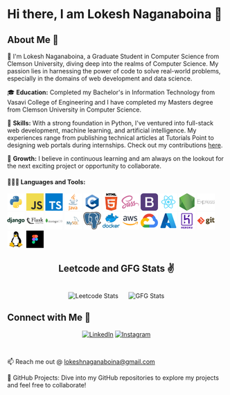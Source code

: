 # Hi there, I am Lokesh Naganaboina 👋

## About Me 🚀

🚀 I'm Lokesh Naganaboina, a Graduate Student in Computer Science from Clemson University, diving deep into the realms of Computer Science. My passion lies in harnessing the power of code to solve real-world problems, especially in the domains of web development and data science.

🎓 **Education:** Completed my Bachelor's in Information Technology from Vasavi College of Engineering and I have completed my Masters degree from Clemson University in Computer Science.

🔧 **Skills:** With a strong foundation in Python, I've ventured into full-stack web development, machine learning, and artificial intelligence. My experiences range from publishing technical articles at Tutorials Point to designing web portals during internships. Check out my contributions [here](https://www.tutorialspoint.com/authors/lokesh-yadav).

🌱 **Growth:** I believe in continuous learning and am always on the lookout for the next exciting project or opportunity to collaborate.

#### 👨🏻‍💻 Languages and Tools:
<code><img height="40" src="https://raw.githubusercontent.com/github/explore/main/topics/python/python.png" alt="Python"></code>
<code><img height="40" src="https://raw.githubusercontent.com/github/explore/main/topics/javascript/javascript.png" alt="JavaScript"></code>
<code><img height="40" src="https://raw.githubusercontent.com/github/explore/main/topics/typescript/typescript.png" alt="TypeScript"></code>
<code><img height="40" src="https://raw.githubusercontent.com/github/explore/main/topics/java/java.png" alt="Java"></code>
<code><img height="40" src="https://raw.githubusercontent.com/github/explore/main/topics/c/c.png" alt="C"></code>
<code><img height="40" src="https://raw.githubusercontent.com/github/explore/main/topics/html/html.png" alt="HTML"></code>
<code><img height="40" src="https://raw.githubusercontent.com/github/explore/main/topics/sass/sass.png" alt="SCSS"></code>
<code><img height="40" src="https://raw.githubusercontent.com/github/explore/main/topics/bootstrap/bootstrap.png" alt="Bootstrap"></code>
<code><img height="40" src="https://raw.githubusercontent.com/github/explore/main/topics/react/react.png" alt="React.js"></code>
<code><img height="40" src="https://raw.githubusercontent.com/github/explore/main/topics/nodejs/nodejs.png" alt="Node.js"></code>
<code><img height="40" src="https://raw.githubusercontent.com/github/explore/main/topics/express/express.png" alt="Express.js"></code>
<code><img height="40" src="https://raw.githubusercontent.com/github/explore/main/topics/django/django.png" alt="Django"></code>
<code><img height="40" src="https://raw.githubusercontent.com/github/explore/main/topics/flask/flask.png" alt="Flask"></code>
<code><img height="40" src="https://raw.githubusercontent.com/github/explore/main/topics/mongodb/mongodb.png" alt="MongoDB"></code>
<code><img height="40" src="https://raw.githubusercontent.com/github/explore/main/topics/mysql/mysql.png" alt="MySQL"></code>
<code><img height="40" src="https://raw.githubusercontent.com/github/explore/main/topics/postgresql/postgresql.png" alt="PostgreSQL"></code>
<code><img height="40" src="https://raw.githubusercontent.com/github/explore/main/topics/docker/docker.png" alt="Docker"></code>
<code><img height="40" src="https://raw.githubusercontent.com/github/explore/main/topics/aws/aws.png" alt="AWS"></code>
<code><img height="40" src="https://raw.githubusercontent.com/github/explore/main/topics/google-cloud/google-cloud.png" alt="GCP"></code>
<code><img height="40" src="https://raw.githubusercontent.com/github/explore/main/topics/azure/azure.png" alt="Azure"></code>
<code><img height="40" src="https://raw.githubusercontent.com/github/explore/main/topics/heroku/heroku.png" alt="Heroku"></code>
<code><img height="40" src="https://raw.githubusercontent.com/github/explore/main/topics/git/git.png" alt="Git"></code>
<code><img height="40" src="https://raw.githubusercontent.com/github/explore/main/topics/linux/linux.png" alt="Linux Terminal"></code>
<code><img height="40" src="https://raw.githubusercontent.com/github/explore/main/topics/figma/figma.png" alt="Figma"></code>


<h2 align="center">Leetcode and GFG Stats ✌️</h2>
<br>
<div align="center">

  <div style="display: inline-block; vertical-align: top; margin-right: 10px;">
    <img src="https://leetcard.jacoblin.cool/lokeshnaganaboina?theme=light&font=Source%20Sans%20Pro" alt="Leetcode Stats"/>
  </div>

  <div style="display: inline-block; vertical-align: top; margin-left: 10px;">
    <img src="https://geeks-for-geeks-stats-api-napiyo.vercel.app/?userName=lokesh_naganaboina" alt="GFG Stats"/>
  </div>

</div>



## Connect with Me 🤝
<p align="center">
  <a href="www.linkedin.com/in/lokesh-naganaboina"><img src="https://img.shields.io/badge/-LokeshNaganaboina-blue?style=flat-square&logo=Linkedin&logoColor=white&link=https://www.linkedin.com/in/lokeshnaganaboina/" alt="LinkedIn"></a>
  <a href="https://instagram.com/lokesh_naganaboina"><img src="https://img.shields.io/badge/-@lokesh_naganaboina-E4405F?style=flat-square&logo=Instagram&logoColor=white&link=https://instagram.com/lokesh_naganaboina" alt="Instagram"></a>
</p>

<br>

📫 Reach me out @ lokeshnaganaboina@gmail.com

🔗 GitHub Projects: Dive into my GitHub repositories to explore my projects and feel free to collaborate!
